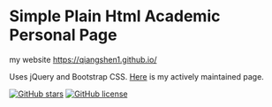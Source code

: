 # Simple Plain Html Academic Personal Page
my website https://qiangshen1.github.io/

Uses jQuery and Bootstrap CSS.
[Here](https://junweiliang.github.io/) is my actively maintained page.

[![GitHub stars](https://img.shields.io/github/stars/qiangsy1/qiangsy1.github.io.svg)](https://github.com/qiangsy1/qiangsy1.github.io/stargazers)
[![GitHub license](https://img.shields.io/badge/license-MIT-blue.svg)](https://github.com/qiangsy1/qiangsy1.github.io/master/LICENSE)
